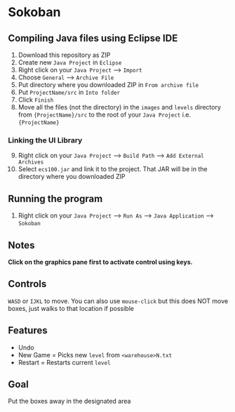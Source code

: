 # Sokoban

## Compiling Java files using Eclipse IDE

1. Download this repository as ZIP
2. Create new `Java Project` in `Eclipse`
3. Right click on your `Java Project` --> `Import`
4. Choose `General` --> `Archive File`
5. Put directory where you downloaded ZIP in `From archive file`
6. Put `ProjectName/src` in `Into folder`
7. Click `Finish`
8. Move all the files (not the directory) in the `images` and `levels` directory from `{ProjectName}/src` to the root of your `Java Project` i.e. `{ProjectName}`

### Linking the UI Library

9. Right click on your `Java Project` --> `Build Path` --> `Add External Archives`
10. Select `ecs100.jar` and link it to the project. That JAR will be in the directory where you downloaded ZIP

## Running the program

1. Right click on your `Java Project` --> `Run As` --> `Java Application` --> `Sokoban`

## Notes

<strong>Click on the graphics pane first to activate control using keys.</strong>

## Controls

`WASD` or `IJKL` to move. You can also use `mouse-click` but this does NOT move boxes, just walks to that location if possible

## Features

- Undo
- New Game = Picks new `level` from `<warehouse>N.txt` 
- Restart = Restarts current `level`

## Goal

 Put the boxes away in the designated area
